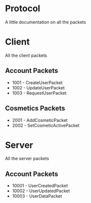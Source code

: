 # Protocol

A little documentation on all the packets

# Client
All the client packets

## Account Packets
* 1001 - CreateUserPacket
* 1002 - UpdateUserPacket
* 1003 - RequestUserPacket

## Cosmetics Packets
* 2001 - AddCosmeticPacket
* 2002 - SetCosmeticActivePacket

# Server
All the server packets

## Account Packets
* 10001 - UserCreatedPacket
* 10002 - UserUpdatedPacket
* 10003 - UserDataPacket